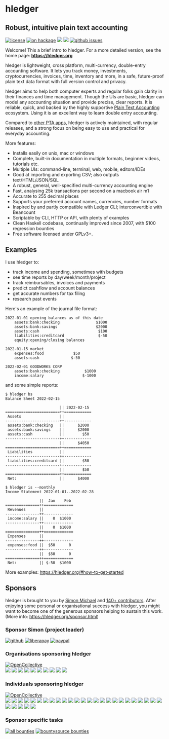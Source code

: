 # hledger
## Robust, intuitive plain text accounting
[![license](https://img.shields.io/badge/license-GPLv3+-brightgreen.svg)](https://www.gnu.org/licenses/gpl.html)
[![on hackage](https://img.shields.io/hackage/v/hledger.svg?label=hackage&colorB=green)](https://hackage.haskell.org/package/hledger)
[![](https://repology.org/badge/version-for-repo/stackage_nighly/hledger.svg)](https://repology.org/metapackage/hledger)
[![](https://repology.org/badge/version-for-repo/stackage_lts/hledger.svg)](https://repology.org/metapackage/hledger)
[![github issues](https://img.shields.io/github/issues/simonmichael/hledger.svg)](http://bugs.hledger.org)

Welcome! This a brief intro to hledger. For a more detailed version, see the home page: **<https://hledger.org>**

hledger is lightweight, cross platform, multi-currency, double-entry accounting software.
It lets you track money, investments, cryptocurrencies, invoices, time, inventory and more, 
in a safe, future-proof plain text data format with full version control and privacy. 

hledger aims to help both computer experts and regular folks
gain clarity in their finances and time management.
Though the UIs are basic, hledger can model any accounting situation and provide precise, clear reports.
It is reliable, quick, and backed by the highly supportive [Plain Text Accounting](https://plaintextaccounting.org) ecosystem. 
Using it is an excellent way to learn double entry accounting.

Compared to [other PTA apps](https://plaintextaccounting.org/#software), 
hledger is actively maintained, with regular releases,
and a strong focus on being easy to use and practical for everyday accounting.

More features:
- Installs easily on unix, mac or windows
- Complete, built-in documentation in multiple formats, beginner videos, tutorials etc.
- Multiple UIs: command-line, terminal, web, mobile, editors/IDEs
- Good at importing and exporting CSV; also outputs text/HTML/JSON/SQL
- A robust, general, well-specified multi-currency accounting engine
- Fast, analysing 25k transactions per second on a macbook air m1
- Accurate to 255 decimal places
- Supports your preferred account names, currencies, number formats
- Inspired by and partly compatible with Ledger CLI; interconvertible with Beancount
- Scriptable by CLI, HTTP or API, with plenty of examples
- Clean Haskell codebase, continually improved since 2007, with $100 regression bounties
- Free software licensed under GPLv3+.

## Examples

I use hledger to:
- track income and spending, sometimes with budgets
- see time reports by day/week/month/project
- track reimbursables, invoices and payments
- predict cashflow and account balances
- get accurate numbers for tax filing
- research past events

Here's an example of the journal file format:
```journal
2022-01-01 opening balances as of this date
    assets:bank:checking                $1000
    assets:bank:savings                 $2000
    assets:cash                          $100
    liabilities:creditcard               $-50
    equity:opening/closing balances

2022-01-15 market
    expenses:food             $50
    assets:cash              $-50

2022-02-01 GOODWORKS CORP
    assets:bank:checking           $1000
    income:salary                 $-1000
```
and some simple reports:
```cli
$ hledger bs
Balance Sheet 2022-02-15

                        || 2022-02-15 
========================++============
 Assets                 ||            
------------------------++------------
 assets:bank:checking   ||      $2000 
 assets:bank:savings    ||      $2000 
 assets:cash            ||        $50 
------------------------++------------
                        ||      $4050 
========================++============
 Liabilities            ||            
------------------------++------------
 liabilities:creditcard ||        $50 
------------------------++------------
                        ||        $50 
========================++============
 Net:                   ||      $4000 
```
```cli
$ hledger is --monthly                                            
Income Statement 2022-01-01..2022-02-28                                               
                                                                                      
               ||  Jan    Feb                                                         
===============++=============                                                        
 Revenues      ||                                                                     
---------------++-------------                                                        
 income:salary ||    0  $1000                                                         
---------------++-------------                                                        
               ||    0  $1000                                                         
===============++=============                                                        
 Expenses      ||                                                                     
---------------++-------------                                                        
 expenses:food ||  $50      0                                                         
---------------++-------------                                                        
               ||  $50      0                                                         
===============++=============                                                        
 Net:          || $-50  $1000                                                         
```

More examples: <https://hledger.org/#how-to-get-started>

## Sponsors

hledger is brought to you by [Simon Michael](http://joyful.com)
and [140+ contributors](CREDITS.html).
After enjoying some personal or organisational success with hledger,
you might want to become one of the generous sponsors helping to sustain this work.
(More info: <https://hledger.org/sponsor.html>)

<!-- keep synced with sponsor.md: -->

### Sponsor Simon (project leader)
[![github](https://img.shields.io/badge/Sponsor_on-Github-limegreen "Sponsor the project leader via Github")](https://github.com/sponsors/simonmichael)
[![liberapay](https://img.shields.io/badge/Sponsor_on-Liberapay-limegreen "Sponsor the project leader via Liberapay")](https://liberapay.com/simonmichael)
[![paypal](https://www.paypal.com/en_US/i/btn/x-click-but04.gif "Give one time or recurringly via Paypal")](https://www.paypal.com/cgi-bin/webscr?cmd=_s-xclick&hosted_button_id=5J33NLXYXCYAY)

### Organisations sponsoring hledger
[![OpenCollective](https://opencollective.com/hledger/sponsors/badge.svg)][oc contributors] <!-- wrong count --> \
[![](https://opencollective.com/hledger/sponsor/0/avatar.svg)](https://opencollective.com/hledger/sponsor/0/website)
[![](https://opencollective.com/hledger/sponsor/1/avatar.svg)](https://opencollective.com/hledger/sponsor/1/website)
[![](https://opencollective.com/hledger/sponsor/2/avatar.svg)](https://opencollective.com/hledger/sponsor/2/website)
[![](https://opencollective.com/hledger/sponsor/3/avatar.svg)](https://opencollective.com/hledger/sponsor/3/website)
[![](https://opencollective.com/hledger/sponsor/4/avatar.svg)](https://opencollective.com/hledger/sponsor/4/website)
[![](https://opencollective.com/hledger/sponsor/5/avatar.svg)](https://opencollective.com/hledger/sponsor/5/website)
[![](https://opencollective.com/hledger/sponsor/6/avatar.svg)](https://opencollective.com/hledger/sponsor/6/website)
[![](https://opencollective.com/hledger/sponsor/7/avatar.svg)](https://opencollective.com/hledger/sponsor/7/website)
[![](https://opencollective.com/hledger/sponsor/8/avatar.svg)](https://opencollective.com/hledger/sponsor/8/website)
[![](https://opencollective.com/hledger/sponsor/9/avatar.svg)](https://opencollective.com/hledger/sponsor/9/website)

### Individuals sponsoring hledger
[![OpenCollective](https://opencollective.com/hledger/backers/badge.svg)][oc contributors] <!-- wrong count --> \
[![](https://opencollective.com/hledger/backer/0/avatar.svg)](https://opencollective.com/hledger/backer/0/website)
[![](https://opencollective.com/hledger/backer/1/avatar.svg)](https://opencollective.com/hledger/backer/1/website)
[![](https://opencollective.com/hledger/backer/2/avatar.svg)](https://opencollective.com/hledger/backer/2/website)
[![](https://opencollective.com/hledger/backer/3/avatar.svg)](https://opencollective.com/hledger/backer/3/website)
[![](https://opencollective.com/hledger/backer/4/avatar.svg)](https://opencollective.com/hledger/backer/4/website)
[![](https://opencollective.com/hledger/backer/5/avatar.svg)](https://opencollective.com/hledger/backer/5/website)
[![](https://opencollective.com/hledger/backer/6/avatar.svg)](https://opencollective.com/hledger/backer/6/website)
[![](https://opencollective.com/hledger/backer/7/avatar.svg)](https://opencollective.com/hledger/backer/7/website)
[![](https://opencollective.com/hledger/backer/8/avatar.svg)](https://opencollective.com/hledger/backer/8/website)
[![](https://opencollective.com/hledger/backer/9/avatar.svg)](https://opencollective.com/hledger/backer/9/website)
[![](https://opencollective.com/hledger/backer/10/avatar.svg)](https://opencollective.com/hledger/backer/10/website)
[![](https://opencollective.com/hledger/backer/11/avatar.svg)](https://opencollective.com/hledger/backer/11/website)
[![](https://opencollective.com/hledger/backer/12/avatar.svg)](https://opencollective.com/hledger/backer/12/website)
[![](https://opencollective.com/hledger/backer/13/avatar.svg)](https://opencollective.com/hledger/backer/13/website)
[![](https://opencollective.com/hledger/backer/14/avatar.svg)](https://opencollective.com/hledger/backer/14/website)
[![](https://opencollective.com/hledger/backer/15/avatar.svg)](https://opencollective.com/hledger/backer/15/website)
[![](https://opencollective.com/hledger/backer/16/avatar.svg)](https://opencollective.com/hledger/backer/16/website)
[![](https://opencollective.com/hledger/backer/17/avatar.svg)](https://opencollective.com/hledger/backer/17/website)
[![](https://opencollective.com/hledger/backer/18/avatar.svg)](https://opencollective.com/hledger/backer/18/website)
[![](https://opencollective.com/hledger/backer/19/avatar.svg)](https://opencollective.com/hledger/backer/19/website)
[![](https://opencollective.com/hledger/backer/20/avatar.svg)](https://opencollective.com/hledger/backer/20/website)
[![](https://opencollective.com/hledger/backer/21/avatar.svg)](https://opencollective.com/hledger/backer/21/website)
[![](https://opencollective.com/hledger/backer/22/avatar.svg)](https://opencollective.com/hledger/backer/22/website)
[![](https://opencollective.com/hledger/backer/23/avatar.svg)](https://opencollective.com/hledger/backer/23/website)
[![](https://opencollective.com/hledger/backer/24/avatar.svg)](https://opencollective.com/hledger/backer/24/website)
[![](https://opencollective.com/hledger/backer/25/avatar.svg)](https://opencollective.com/hledger/backer/25/website)
[![](https://opencollective.com/hledger/backer/26/avatar.svg)](https://opencollective.com/hledger/backer/26/website)
[![](https://opencollective.com/hledger/backer/27/avatar.svg)](https://opencollective.com/hledger/backer/27/website)
[![](https://opencollective.com/hledger/backer/28/avatar.svg)](https://opencollective.com/hledger/backer/28/website)
[![](https://opencollective.com/hledger/backer/29/avatar.svg)](https://opencollective.com/hledger/backer/29/website)

### Sponsor specific tasks
[![all bounties](https://img.shields.io/badge/github-All_bountied_issues-30bae8 "all bountied issues, bountysource and otherwise")](https://github.com/simonmichael/hledger/issues?q=label:bounty)
[![bountysource bounties](https://api.bountysource.com/badge/team?team_id=75979&style=bounties_received "issues bountied via bountysource")](https://www.bountysource.com/teams/hledger)

[oc contributors]: https://opencollective.com/hledger#section-contributors
